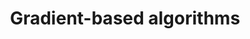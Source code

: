 ---
categories: 598lecturenote
link: /designopt/computation.pdf
title: Gradient-based algorithms
---